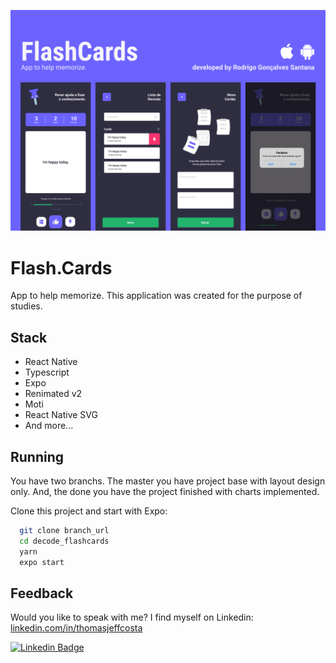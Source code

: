 ![App Screenshot](.github/cover.png)

# Flash.Cards
App to help memorize. This application was created for the purpose of studies.


## Stack

- React Native
- Typescript
- Expo
- Renimated v2
- Moti
- React Native SVG
- And more...

## Running

You have two branchs. The master you have project base with layout design only. And, the done you have the project finished with charts implemented.

Clone this project and start with Expo: 
```bash
  git clone branch_url
  cd decode_flashcards
  yarn
  expo start
```

## Feedback 

Would you like to speak with me? I find myself on Linkedin: [linkedin.com/in/thomasjeffcosta](https://www.linkedin.com/in/thomasjeffcosta/)
 
[![Linkedin Badge](https://img.shields.io/badge/-Thomas%20Costa-6633cc?style=flat-square&logo=Linkedin&logoColor=white&link=https://www.linkedin.com/in/thomasjeffcosta/)](https://www.linkedin.com/in/thomasjeffcosta/) 
</div>
